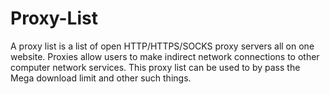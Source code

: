 # Proxy-List
A proxy list is a list of open HTTP/HTTPS/SOCKS proxy servers all on one website. Proxies allow users to make indirect network connections to other computer network services. This proxy list can be used to by pass the Mega download limit and other such things.
